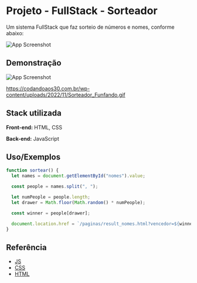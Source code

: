 
# Projeto - FullStack - Sorteador


Um sistema FullStack que faz sorteio de números e nomes, conforme abaixo:







![App Screenshot](https://codandoaos30.com.br/wp-content/uploads/2022/11/Home.png)


## Demonstração

![App Screenshot](https://codandoaos30.com.br/wp-content/uploads/2022/11/Sorteador_Funfando.gif)

https://codandoaos30.com.br/wp-content/uploads/2022/11/Sorteador_Funfando.gif

## Stack utilizada

**Front-end:** HTML, CSS

**Back-end:** JavaScript


## Uso/Exemplos

```javascript
function sortear() {
  let names = document.getElementById("nomes").value;

  const people = names.split(", ");

  let numPeople = people.length;
  let drawer = Math.floor(Math.random() * numPeople);

  const winner = people[drawer];

  document.location.href = `/paginas/result_nomes.html?vencedor=${winner}`;
}
```


## Referência

 - [JS](https://www.javascript.com/)
 - [CSS](https://developer.mozilla.org/pt-BR/docs/Web/CSS/)
 - [HTML](https://developer.mozilla.org/pt-BR/docs/Web/HTML)

